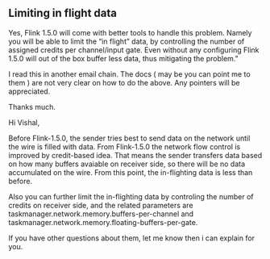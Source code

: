 



## Limiting in flight data

Yes, Flink 1.5.0 will come with better tools to handle this problem. Namely you will be able to limit the “in flight” data, by controlling the number of assigned credits per channel/input gate. Even without any configuring Flink 1.5.0 will out of the box buffer less data, thus mitigating the problem."

I read this in another email chain. The docs ( may be you can point me to them ) are not very clear on how to do the above. Any pointers will be appreciated.

Thanks much.

Hi Vishal,

Before Flink-1.5.0, the sender tries best to send data on the network until the wire is filled with data. From Flink-1.5.0 the network flow control is improved by credit-based idea. That means the sender transfers data based on how many buffers avaiable on receiver side, so there will be no data accumulated on the wire. From this point, the in-flighting data is less than before.

Also you can further limit the in-flighting data by controling the number of credits on receiver side, and the related parameters are taskmanager.network.memory.buffers-per-channel and taskmanager.network.memory.floating-buffers-per-gate. 

If you have other questions about them, let me know then i can explain for you.